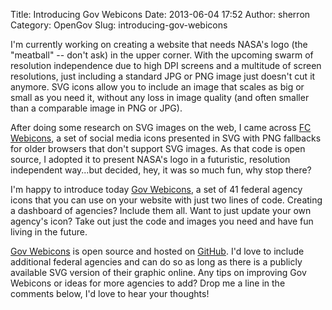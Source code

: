 Title: Introducing Gov Webicons
Date: 2013-06-04 17:52
Author: sherron
Category: OpenGov
Slug: introducing-gov-webicons

I'm currently working on creating a website that needs NASA's logo (the
"meatball" -- don't ask) in the upper corner. With the upcoming swarm of
resolution independence due to high DPI screens and a multitude of
screen resolutions, just including a standard JPG or PNG image just
doesn't cut it anymore. SVG icons allow you to include an image that
scales as big or small as you need it, without any loss in image quality
(and often smaller than a comparable image in PNG or JPG).

After doing some research on SVG images on the web, I came across [FC
Webicons][], a set of social media icons presented in SVG with PNG
fallbacks for older browsers that don't support SVG images. As that code
is open source, I adopted it to present NASA's logo in a futuristic,
resolution independent way...but decided, hey, it was so much fun, why
stop there?

I'm happy to introduce today [Gov Webicons][], a set of 41 federal
agency icons that you can use on your website with just two lines of
code. Creating a dashboard of agencies? Include them all. Want to just
update your own agency's icon? Take out just the code and images you
need and have fun living in the future.

[Gov Webicons][] is open source and hosted on [GitHub][]. I'd love to
include additional federal agencies and can do so as long as there is a
publicly available SVG version of their graphic online. Any tips on
improving Gov Webicons or ideas for more agencies to add? Drop me a line
in the comments below, I'd love to hear your thoughts!

  [FC Webicons]: https://github.com/adamfairhead/webicons "FC Webicons"
  [Gov Webicons]: https://github.com/seanherron/Gov-Webicons
    "Gov Webicons"
  [GitHub]: https://github.com/seanherron/Gov-Webicons "GitHub"
